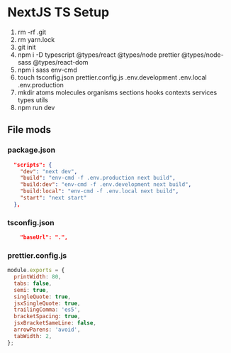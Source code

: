 # NextJS TS Setup

1. rm -rf .git
2. rm yarn.lock
3. git init
4. npm i -D typescript @types/react @types/node prettier @types/node-sass @types/react-dom
5. npm i sass env-cmd
6. touch tsconfig.json prettier.config.js .env.development .env.local .env.production
7. mkdir atoms molecules organisms sections hooks contexts services types utils
8. npm run dev

## File mods

### package.json

```json
  "scripts": {
    "dev": "next dev",
    "build": "env-cmd -f .env.production next build",
    "build:dev": "env-cmd -f .env.development next build",
    "build:local": "env-cmd -f .env.local next build",
    "start": "next start"
  },
```

### tsconfig.json

```json
    "baseUrl": ".",
```

### prettier.config.js

```javascript
module.exports = {
  printWidth: 80,
  tabs: false,
  semi: true,
  singleQuote: true,
  jsxSingleQuote: true,
  trailingComma: 'es5',
  bracketSpacing: true,
  jsxBracketSameLine: false,
  arrowParens: 'avoid',
  tabWidth: 2,
};
```
